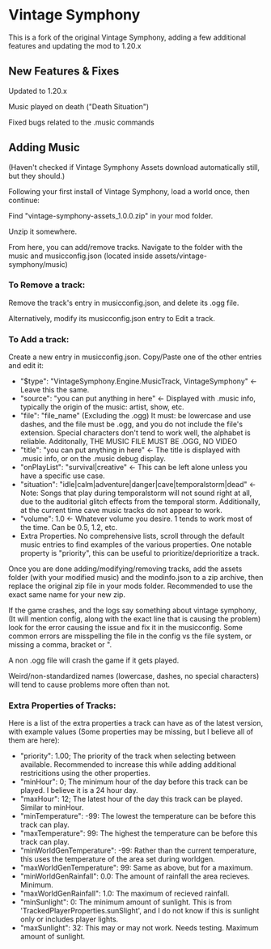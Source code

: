 # Vintage Symphony

This is a fork of the original Vintage Symphony, adding a few additional features and updating the mod to 1.20.x

## New Features & Fixes

Updated to 1.20.x

Music played on death ("Death Situation")

Fixed bugs related to the .music commands

## Adding Music
(Haven't checked if Vintage Symphony Assets download automatically still, but they should.)

Following your first install of Vintage Symphony, load a world once, then continue:

Find "vintage-symphony-assets_1.0.0.zip" in your mod folder.

Unzip it somewhere.

From here, you can add/remove tracks. Navigate to the folder with the music and musicconfig.json (located inside assets/vintage-symphony/music)

### To Remove a track:

Remove the track's entry in musicconfig.json, and delete its .ogg file.

Alternatively, modify its musicconfig.json entry to Edit a track.

### To Add a track:

Create a new entry in musicconfig.json. Copy/Paste one of the other entries and edit it:

- "$type": "VintageSymphony.Engine.MusicTrack, VintageSymphony" <- Leave this the same.
- "source": "you can put anything in here" <- Displayed with .music info, typically the origin of the music: artist, show, etc.
- "file": "file_name" (Excluding the .ogg) It must: be lowercase and use dashes, and the file must be .ogg, and you do not include the file's extension. Special characters don't tend to work well, the alphabet is reliable. Additonally, THE MUSIC FILE MUST BE .OGG, NO VIDEO
- "title": "you can put anything in here" <- The title is displayed with .music info, or on the .music debug display.
- "onPlayList": "survival|creative" <- This can be left alone unless you have a specific use case.
- "situation": "idle|calm|adventure|danger|cave|temporalstorm|dead" <- Note: Songs that play during temporalstorm will not sound right at all, due to the auditorial glitch effects from the temporal storm. Additionally, at the current time cave music tracks do not appear to work.
- "volume": 1.0 <- Whatever volume you desire. 1 tends to work most of the time. Can be 0.5, 1.2, etc.
- Extra Properties. No comprehensive lists, scroll through the default music entries to find examples of the various properties. One notable property is "priority", this can be useful to prioritize/deprioritize a track.

Once you are done adding/modifying/removing tracks, add the assets folder (with your modified music) and the modinfo.json to a zip archive, then replace the original zip file in your mods folder. Recommended to use the exact same name for your new zip.

If the game crashes, and the logs say something about vintage symphony, (It will mention config, along with the exact line that is causing the problem) look for the error causing the issue and fix it in the musicconfig. Some common errors are misspelling the file in the config vs the file system, or missing a comma, bracket or ".

A non .ogg file will crash the game if it gets played.

Weird/non-standardized names (lowercase, dashes, no special characters) will tend to cause problems more often than not.

### Extra Properties of Tracks:

Here is a list of the extra properties a track can have as of the latest version, with example values (Some properties may be missing, but I believe all of them are here):

- "priority": 1.00; The priority of the track when selecting between available. Recommended to increase this while adding additional restricitions using the other properties.
- "minHour": 0; The minimum hour of the day before this track can be played. I believe it is a 24 hour day.
- "maxHour": 12; The latest hour of the day this track can be played. Similar to minHour.
- "minTemperature": -99: The lowest the temperature can be before this track can play.
- "maxTemperature": 99: The highest the temperature can be before this track can play.
- "minWorldGenTemperature": -99: Rather than the current temperature, this uses the temperature of the area set during worldgen.
- "maxWorldGenTemperature": 99: Same as above, but for a maximum.
- "minWorldGenRainfall": 0.0: The amount of rainfall the area recieves. Minimum.
- "maxWorldGenRainfall": 1.0: The maximum of recieved rainfall.
- "minSunlight": 0: The minimum amount of sunlight. This is from 'TrackedPlayerProperties.sunSlight', and I do not know if this is sunlight only or includes player lights.
- "maxSunlight": 32: This may or may not work. Needs testing. Maximum amount of sunlight.
